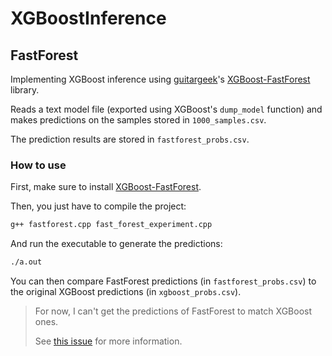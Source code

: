 # XGBoostInference

## FastForest

Implementing XGBoost inference using [guitargeek](https://github.com/guitargeek)'s [XGBoost-FastForest](https://github.com/guitargeek/XGBoost-FastForest) library. 

Reads a text model file (exported using XGBoost's `dump_model` function) and makes predictions on the samples stored in `1000_samples.csv`.

The prediction results are stored in `fastforest_probs.csv`.

### How to use

First, make sure to install [XGBoost-FastForest](https://github.com/guitargeek/XGBoost-FastForest).

Then, you just have to compile the project:

```bash
g++ fastforest.cpp fast_forest_experiment.cpp 
```

And run the executable to generate the predictions:

```bash
./a.out
```

You can then compare FastForest predictions (in `fastforest_probs.csv`) to the original XGBoost predictions (in `xgboost_probs.csv`).

> For now, I can't get the predictions of FastForest to match XGBoost ones.
>
> See [this issue](https://github.com/guitargeek/XGBoost-FastForest/issues/3) for more information.